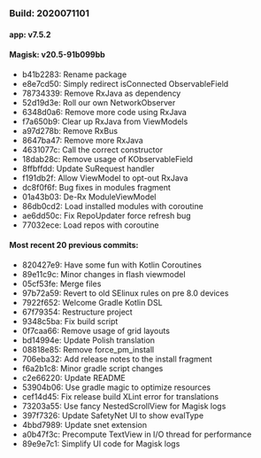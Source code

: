 ### Build: 2020071101
#### app: v7.5.2
#### Magisk: v20.5-91b099bb

- b41b2283: Rename package
- e8e7cd50: Simply redirect isConnected ObservableField
- 78734339: Remove RxJava as dependency
- 52d19d3e: Roll our own NetworkObserver
- 6348d0a6: Remove more code using RxJava
- f7a650b9: Clear up RxJava from ViewModels
- a97d278b: Remove RxBus
- 8647ba47: Remove more RxJava
- 4631077c: Call the correct constructor
- 18dab28c: Remove usage of KObservableField
- 8ffbffdd: Update SuRequest handler
- f191db2f: Allow ViewModel to opt-out RxJava
- dc8f0f6f: Bug fixes in modules fragment
- 01a43b03: De-Rx ModuleViewModel
- 86db0cd2: Load installed modules with coroutine
- ae6dd50c: Fix RepoUpdater force refresh bug
- 77032ece: Load repos with coroutine

#### Most recent 20 previous commits:

- 820427e9: Have some fun with Kotlin Coroutines
- 89e11c9c: Minor changes in flash viewmodel
- 05cf53fe: Merge files
- 97b72a59: Revert to old SElinux rules on pre 8.0 devices
- 7922f652: Welcome Gradle Kotlin DSL
- 67f79354: Restructure project
- 9348c5ba: Fix build script
- 0f7caa66: Remove usage of grid layouts
- bd14994e: Update Polish translation
- 08818e85: Remove force_pm_install
- 706eba32: Add release notes to the install fragment
- f6a2b1c8: Minor gradle script changes
- c2e66220: Update README
- 53904b06: Use gradle magic to optimize resources
- cef14d45: Fix release build XLint error for translations
- 73203a55: Use fancy NestedScrollView for Magisk logs
- 397f7326: Update SafetyNet UI to show evalType
- 4bbd7989: Update snet extension
- a0b47f3c: Precompute TextView in I/O thread for performance
- 89e9e7c1: Simplify UI code for Magisk logs
